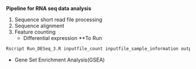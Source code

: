 **Pipeline for RNA seq data analysis**

1. Sequence short read file processing
2. Sequence alignment
3. Feature counting
   * Differential expression
   **To Run
```R
Rscript Run_DESeq_3.R inputfile_count inputfile_sample_information outputfile_prefix
```
   * Gene Set Enrichment Analysis(GSEA)
